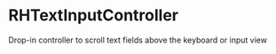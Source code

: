 RHTextInputController
=====================

Drop-in controller to scroll text fields above the keyboard or input view